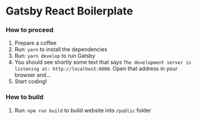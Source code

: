 # Gatsby React Boilerplate

### How to proceed

1.  Prepare a coffee
1.  Run: `yarn` to install the dependencies
1.  Run: `yarn develop` to run Gatsby
1.  You should see shortly some text that says `The development server is listening at: http://localhost:8000`. Open that address in your browser and…
1.  Start coding!

### How to build

1.  Run: `npm run build` to build website into `/public` folder